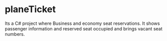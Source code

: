 # planeTicket
 Its a C# project where Business and economy seat reservations. It shows passenger information and reserved seat occupied and brings vacant seat numbers.
